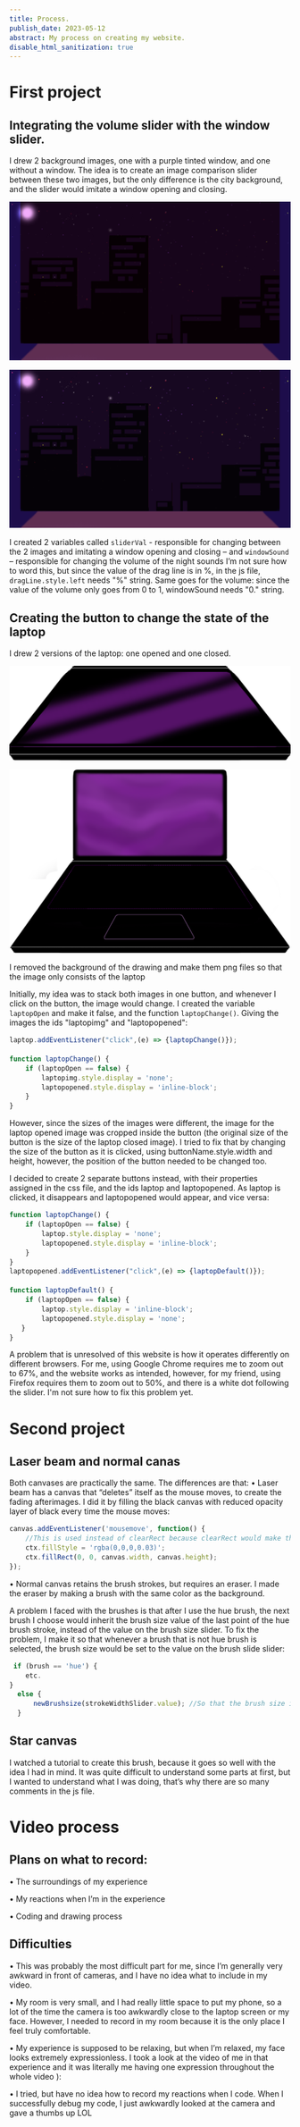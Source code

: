 ```yaml
---
title: Process.
publish_date: 2023-05-12
abstract: My process on creating my website.
disable_html_sanitization: true
---
```

# First project

## Integrating the volume slider with the window slider.

I drew 2 background images, one with a purple tinted window, and one without a window. The idea is to create an image comparison slider between these two images, but the only difference is the city background, and the slider would imitate a window opening and closing.

![Window Closed](../images/windowclosed.png)

![Window Opened](../images/windowopen.png)

I created 2 variables called `sliderVal` - responsible for changing between the 2 images and imitating a window opening and closing – and `windowSound` – responsible for changing the volume of the night sounds
I’m not sure how to word this, but since the value of the drag line is in %, in the js file, `dragLine.style.left` needs "%" string. Same goes for the volume: since the value of the volume only goes from 0 to 1, windowSound needs "0." string.

## Creating the button to change the state of the laptop

I drew 2 versions of the laptop: one opened and one closed.

![Laptop closed](../images/laptop.png)

![Laptop opened](../images/laptopopen.png)

I removed the background of the drawing and make them png files so that the image only consists of the laptop

Initially, my idea was to stack both images in one button, and whenever I click on the button, the image would change. I created the variable `laptopOpen` and make it false, and the function `laptopChange()`. Giving the images the ids "laptopimg" and "laptopopened":

```js
laptop.addEventListener("click",(e) => {laptopChange()});

function laptopChange() {
    if (laptopOpen == false) {
        laptopimg.style.display = 'none';
        laptopopened.style.display = 'inline-block';
    }
}
```
However, since the sizes of the images were different, the image for the laptop opened image was cropped inside the button (the original size of the button is the size of the laptop closed image). I tried to fix that by changing the size of the button as it is clicked, using buttonName.style.width and height, however, the position of the button needed to be changed too. 

I decided to create 2 separate buttons instead, with their properties assigned in the css file, and the ids laptop and laptopopened. As laptop is clicked, it disappears and laptopopened would appear, and vice versa:

```js
function laptopChange() {
    if (laptopOpen == false) {
        laptop.style.display = 'none';
        laptopopened.style.display = 'inline-block';
    }
}
laptopopened.addEventListener("click",(e) => {laptopDefault()});

function laptopDefault() {
    if (laptopOpen == false) {
        laptop.style.display = 'inline-block';
        laptopopened.style.display = 'none';
   }
}
```

A problem that is unresolved of this website is how it operates differently on different browsers. For me, using Google Chrome requires me to zoom out to 67%, and the website works as intended, however, for my friend, using Firefox requires them to zoom out to 50%, and there is a white dot following the slider. I'm not sure how to fix this problem yet.


# Second project

## Laser beam and normal canas

Both canvases are practically the same. The differences are that:
• Laser beam has a canvas that “deletes” itself as the mouse moves, to create the fading afterimages. I did it by filling the black canvas with reduced opacity layer of black every time the mouse moves:

```js
canvas.addEventListener('mousemove', function() {
    //This is used instead of clearRect because clearRect would make the circles disappear but the branches still spreads out after they disappear.
    ctx.fillStyle = 'rgba(0,0,0,0.03)';
    ctx.fillRect(0, 0, canvas.width, canvas.height);
});
```

• Normal canvas retains the brush strokes, but requires an eraser. I made the eraser by making a brush with the same color as the background.

A problem I faced with the brushes is that after I use the hue brush, the next brush I choose would inherit the brush size value of the last point of the hue brush stroke, instead of the value on the brush size slider. To fix the problem, I make it so that whenever a brush that is not hue brush is selected, the brush size would be set to the value on the brush slide slider:

```js
 if (brush == 'hue') {
    etc.
}
  else {
      newBrushsize(strokeWidthSlider.value); //So that the brush size is the value on the slider, not the value of the last point of the stroke of hue brush.
  }
```

## Star canvas

I watched a tutorial to create this brush, because it goes so well with the idea I had in mind. It was quite difficult to understand some parts at first, but I wanted to understand what I was doing, that’s why there are so many comments in the js file.

# Video process

## Plans on what to record:
• The surroundings of my experience

• My reactions when I’m in the experience

• Coding and drawing process

## Difficulties

• This was probably the most difficult part for me, since I’m generally very awkward in front of cameras, and I have no idea what to include in my video.

• My room is very small, and I had really little space to put my phone, so a lot of the time the camera is too awkwardly close to the laptop screen or my face. However, I needed to record in my room because it is the only place I feel truly comfortable.

• My experience is supposed to be relaxing, but when I’m relaxed, my face looks extremely expressionless. I took a look at the video of me in that experience and it was literally me having one expression throughout the whole video ): 

• I tried, but have no idea how to record my reactions when I code. When I successfully debug my code, I just awkwardly looked at the camera and gave a thumbs up LOL






